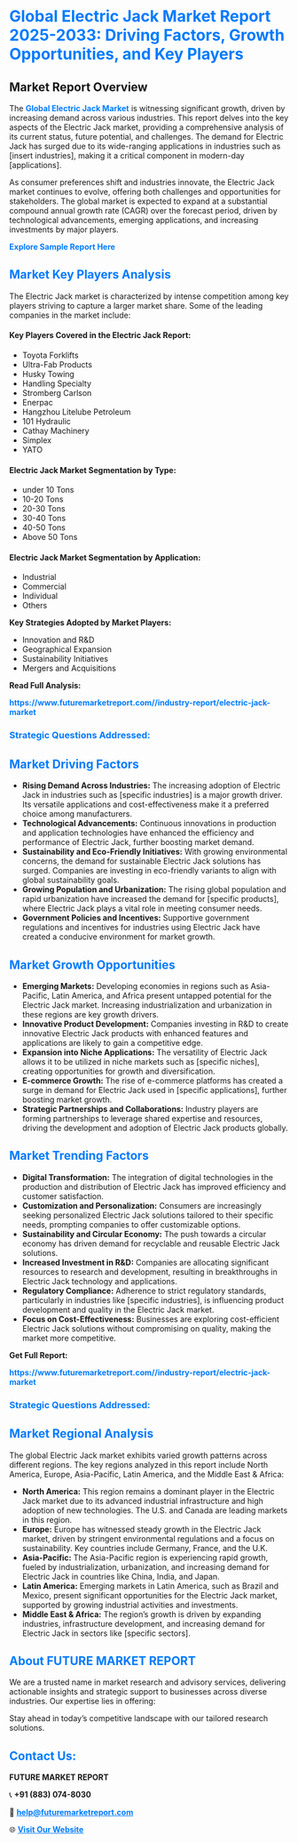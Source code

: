 <h1 style="color: #007BFF;">Global Electric Jack Market Report 2025-2033: Driving Factors, Growth Opportunities, and Key Players</h1>

<section id="overview">
<h2>Market Report Overview</h2>
<p>The <a href="https://www.futuremarketreport.com//industry-report/electric-jack-market" style="color: #007BFF; text-decoration: none;"><strong>Global Electric Jack Market</strong></a> is witnessing significant growth, driven by increasing demand across various industries. This report delves into the key aspects of the Electric Jack market, providing a comprehensive analysis of its current status, future potential, and challenges. The demand for Electric Jack has surged due to its wide-ranging applications in industries such as [insert industries], making it a critical component in modern-day [applications].</p>
<p>As consumer preferences shift and industries innovate, the Electric Jack market continues to evolve, offering both challenges and opportunities for stakeholders. The global market is expected to expand at a substantial compound annual growth rate (CAGR) over the forecast period, driven by technological advancements, emerging applications, and increasing investments by major players.</p>
</section>

<section id="overview">
<p><a href="https://www.futuremarketreport.com//request-sample/reportId=52079" style="color: #007BFF; text-decoration: none;"><strong>Explore Sample Report Here</strong></a></p>
</section>

<section id="key-players">
<h2 style="color: #007BFF;">Market Key Players Analysis</h2>
<p>The Electric Jack market is characterized by intense competition among key players striving to capture a larger market share. Some of the leading companies in the market include:</p>
<h4>Key Players Covered in the Electric Jack Report:</h4>
<ul><li>Toyota Forklifts</li><li>Ultra-Fab Products</li><li>Husky Towing</li><li>Handling Specialty</li><li>Stromberg Carlson</li><li>Enerpac</li><li>Hangzhou Litelube Petroleum</li><li>101 Hydraulic</li><li>Cathay Machinery</li><li>Simplex</li><li>YATO</li></ul>
<h4>Electric Jack Market Segmentation by Type:</h4>
<ul><li>under 10 Tons</li><li>10-20 Tons</li><li>20-30 Tons</li><li>30-40 Tons</li><li>40-50 Tons</li><li>Above 50 Tons</li></ul>

<h4>Electric Jack Market Segmentation by Application:</h4>
<ul><li>Industrial</li><li>Commercial</li><li>Individual</li><li>Others</li></ul>
<p><strong>Key Strategies Adopted by Market Players:</strong></p>
<ul>
<li>Innovation and R&D</li>
<li>Geographical Expansion</li>
<li>Sustainability Initiatives</li>
<li>Mergers and Acquisitions</li>
</ul>
</section>

<section>
<p><strong>Read Full Analysis: </strong></p><a href="https://www.futuremarketreport.com//industry-report/electric-jack-market" style="color: #007BFF; text-decoration: none;"><strong>https://www.futuremarketreport.com//industry-report/electric-jack-market</strong></a>
<h3 style="color: #007BFF;">Strategic Questions Addressed:</h3>
</section>

<section id="driving-factors">
<h2 style="color: #007BFF;">Market Driving Factors</h2>
<ul>
<li><strong>Rising Demand Across Industries:</strong> The increasing adoption of Electric Jack in industries such as [specific industries] is a major growth driver. Its versatile applications and cost-effectiveness make it a preferred choice among manufacturers.</li>
<li><strong>Technological Advancements:</strong> Continuous innovations in production and application technologies have enhanced the efficiency and performance of Electric Jack, further boosting market demand.</li>
<li><strong>Sustainability and Eco-Friendly Initiatives:</strong> With growing environmental concerns, the demand for sustainable Electric Jack solutions has surged. Companies are investing in eco-friendly variants to align with global sustainability goals.</li>
<li><strong>Growing Population and Urbanization:</strong> The rising global population and rapid urbanization have increased the demand for [specific products], where Electric Jack plays a vital role in meeting consumer needs.</li>
<li><strong>Government Policies and Incentives:</strong> Supportive government regulations and incentives for industries using Electric Jack have created a conducive environment for market growth.</li>
</ul>
</section>

<section id="growth-opportunities">
<h2 style="color: #007BFF;">Market Growth Opportunities</h2>
<ul>
<li><strong>Emerging Markets:</strong> Developing economies in regions such as Asia-Pacific, Latin America, and Africa present untapped potential for the Electric Jack market. Increasing industrialization and urbanization in these regions are key growth drivers.</li>
<li><strong>Innovative Product Development:</strong> Companies investing in R&D to create innovative Electric Jack products with enhanced features and applications are likely to gain a competitive edge.</li>
<li><strong>Expansion into Niche Applications:</strong> The versatility of Electric Jack allows it to be utilized in niche markets such as [specific niches], creating opportunities for growth and diversification.</li>
<li><strong>E-commerce Growth:</strong> The rise of e-commerce platforms has created a surge in demand for Electric Jack used in [specific applications], further boosting market growth.</li>
<li><strong>Strategic Partnerships and Collaborations:</strong> Industry players are forming partnerships to leverage shared expertise and resources, driving the development and adoption of Electric Jack products globally.</li>
</ul>
</section>

<section id="trending-factors">
<h2 style="color: #007BFF;">Market Trending Factors</h2>
<ul>
<li><strong>Digital Transformation:</strong> The integration of digital technologies in the production and distribution of Electric Jack has improved efficiency and customer satisfaction.</li>
<li><strong>Customization and Personalization:</strong> Consumers are increasingly seeking personalized Electric Jack solutions tailored to their specific needs, prompting companies to offer customizable options.</li>
<li><strong>Sustainability and Circular Economy:</strong> The push towards a circular economy has driven demand for recyclable and reusable Electric Jack solutions.</li>
<li><strong>Increased Investment in R&D:</strong> Companies are allocating significant resources to research and development, resulting in breakthroughs in Electric Jack technology and applications.</li>
<li><strong>Regulatory Compliance:</strong> Adherence to strict regulatory standards, particularly in industries like [specific industries], is influencing product development and quality in the Electric Jack market.</li>
<li><strong>Focus on Cost-Effectiveness:</strong> Businesses are exploring cost-efficient Electric Jack solutions without compromising on quality, making the market more competitive.</li>
</ul>
</section>

<section>
<p><strong>Get Full Report: </strong></p><a href="https://www.futuremarketreport.com//industry-report/electric-jack-market" style="color: #007BFF; text-decoration: none;"><strong>https://www.futuremarketreport.com//industry-report/electric-jack-market</strong></a>
<h3 style="color: #007BFF;">Strategic Questions Addressed:</h3>
</section>


<section id="regional-analysis">
<h2 style="color: #007BFF;">Market Regional Analysis</h2>
<p>The global Electric Jack market exhibits varied growth patterns across different regions. The key regions analyzed in this report include North America, Europe, Asia-Pacific, Latin America, and the Middle East & Africa:</p>
<ul>
<li><strong>North America:</strong> This region remains a dominant player in the Electric Jack market due to its advanced industrial infrastructure and high adoption of new technologies. The U.S. and Canada are leading markets in this region.</li>
<li><strong>Europe:</strong> Europe has witnessed steady growth in the Electric Jack market, driven by stringent environmental regulations and a focus on sustainability. Key countries include Germany, France, and the U.K.</li>
<li><strong>Asia-Pacific:</strong> The Asia-Pacific region is experiencing rapid growth, fueled by industrialization, urbanization, and increasing demand for Electric Jack in countries like China, India, and Japan.</li>
<li><strong>Latin America:</strong> Emerging markets in Latin America, such as Brazil and Mexico, present significant opportunities for the Electric Jack market, supported by growing industrial activities and investments.</li>
<li><strong>Middle East & Africa:</strong> The region’s growth is driven by expanding industries, infrastructure development, and increasing demand for Electric Jack in sectors like [specific sectors].</li>
</ul>
</section>

<footer>
<h2 style="color: #007BFF;">About FUTURE MARKET REPORT</h2>
<p>We are a trusted name in market research and advisory services, delivering actionable insights and strategic support to businesses across diverse industries. Our expertise lies in offering:</p>

<p>Stay ahead in today’s competitive landscape with our tailored research solutions.</p>

<h2 style="color: #007BFF;">Contact Us:</h2>
<p><strong>FUTURE MARKET REPORT</strong></p>
<p>📞 <strong>+91 (883) 074-8030</strong></p>
<p>📧 <strong><a href="mailto:help@futuremarketreport.com" style="color: #007BFF;">help@futuremarketreport.com</a></strong></p>
<p>🌐 <strong><a href="https://www.futuremarketreport.com/" style="color: #007BFF;">Visit Our Website</a></strong></p>
</footer>